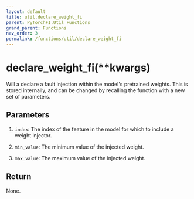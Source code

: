 ```yaml
---
layout: default
title: util.declare_weight_fi
parent: PyTorchFI.Util Functions
grand_parent: Functions
nav_order: 3
permalink: /functions/util/declare_weight_fi
---
```


# declare_weight_fi(\*\*kwargs)

Will a declare a fault injection within the model's pretrained weights. This is stored internally, and can be changed by recalling the function with a new set of parameters.

## Parameters

1. `index`: The index of the feature in the model for which to include a weight injector.

2. `min_value`: The minimum value of the injected weight.

3. `max_value`: The maximum value of the injected weight.

## Return

None.
